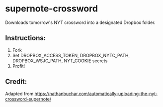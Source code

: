 # supernote-crossword
Downloads tomorrow's NYT crossword into a designated Dropbox folder.

## Instructions:
1. Fork
2. Set DROPBOX_ACCESS_TOKEN, DROPBOX_NYTC_PATH, DROPBOX_WSJC_PATH, NYT_COOKIE secrets
3. Profit!

## Credit:
Adapted from https://nathanbuchar.com/automatically-uploading-the-nyt-crossword-supernote/
